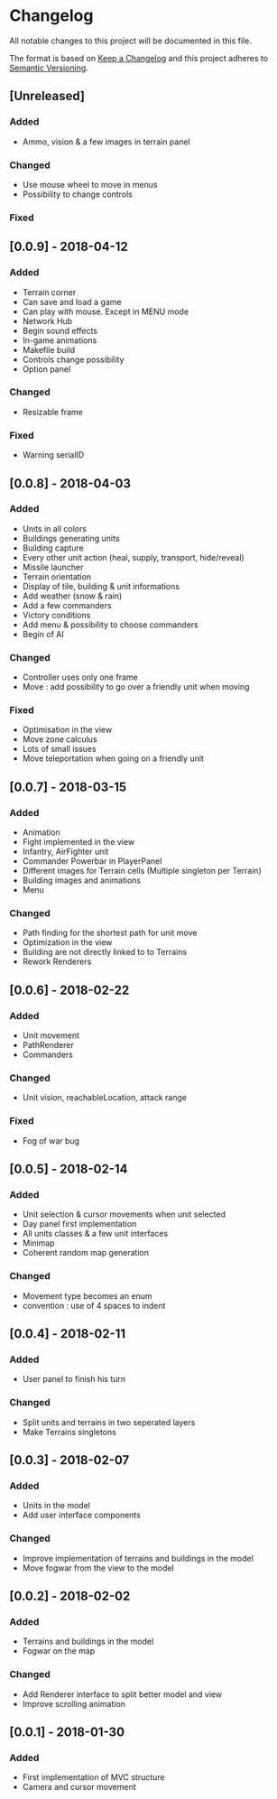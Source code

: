 # Changelog
All notable changes to this project will be documented in this file.

The format is based on [Keep a Changelog](http://keepachangelog.com/en/1.0.0/)
and this project adheres to [Semantic Versioning](http://semver.org/spec/v2.0.0.html).

## [Unreleased]
### Added
  - Ammo, vision & a few images in terrain panel
### Changed
  - Use mouse wheel to move in menus
  - Possibility to change controls
### Fixed

## [0.0.9] - 2018-04-12
### Added
  - Terrain corner
  - Can save and load a game 
  - Can play with mouse. Except in MENU mode
  - Network Hub
  - Begin sound effects 
  - In-game animations
  - Makefile build
  - Controls change possibility
  - Option panel
### Changed
  - Resizable frame
### Fixed
  - Warning serialID

## [0.0.8] - 2018-04-03
### Added
  - Units in all colors
  - Buildings generating units
  - Building capture
  - Every other unit action (heal, supply, transport, hide/reveal)
  - Missile launcher
  - Terrain orientation
  - Display of tile, building & unit informations
  - Add weather (snow & rain) 
  - Add a few commanders
  - Victory conditions
  - Add menu & possibility to choose commanders
  - Begin of AI
### Changed
  - Controller uses only one frame
  - Move : add possibility to go over a friendly unit when moving
### Fixed
  - Optimisation in the view
  - Move zone calculus
  - Lots of small issues
  - Move teleportation when going on a friendly unit

## [0.0.7] - 2018-03-15
### Added
  - Animation
  - Fight implemented in the view
  - Infantry, AirFighter unit
  - Commander Powerbar in PlayerPanel
  - Different images for Terrain cells (Multiple singleton per Terrain)
  - Building images and animations
  - Menu
  
### Changed
  - Path finding for the shortest path for unit move
  - Optimization in the view
  - Building are not directly linked to to Terrains
  - Rework Renderers

## [0.0.6] - 2018-02-22
### Added
  - Unit movement
  - PathRenderer
  - Commanders
### Changed
  - Unit vision, reachableLocation, attack range
### Fixed
  - Fog of war bug

## [0.0.5] - 2018-02-14
### Added
  - Unit selection & cursor movements when unit selected
  - Day panel first implementation
  - All units classes & a few unit interfaces
  - Minimap
  - Coherent random map generation
### Changed
  - Movement type becomes an enum
  - convention : use of 4 spaces to indent

## [0.0.4] - 2018-02-11
### Added
  - User panel to finish his turn
### Changed
  - Split units and terrains in two seperated layers
  - Make Terrains singletons

## [0.0.3] - 2018-02-07
### Added
  - Units in the model
  - Add user interface components
### Changed
  - Improve implementation of terrains and buildings in the model
  - Move fogwar from the view to the model


## [0.0.2] - 2018-02-02
### Added
  - Terrains and buildings in the model
  - Fogwar on the map
### Changed
  - Add Renderer interface to split better model and view
  - Improve scrolling animation

## [0.0.1] - 2018-01-30
### Added
  - First implementation of MVC structure
  - Camera and cursor movement
